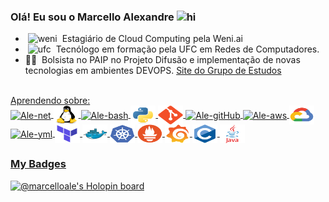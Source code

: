 ### Olá! Eu sou o Marcello Alexandre <img src="https://user-images.githubusercontent.com/1303154/88677602-1635ba80-d120-11ea-84d8-d263ba5fc3c0.gif" width="24px" alt="hi">

- &nbsp;<img height="15" width="15" src="https://avatars.githubusercontent.com/u/8379703?s=200&v=4" alt="weni"> &nbsp;Estagiário de Cloud Computing pela Weni.ai
- &nbsp;<img height="20" width="15" src="https://www.infoenem.com.br/wp-content/uploads/2012/10/ufc_simbol.png" alt="ufc"> &nbsp;Tecnólogo em formação pela UFC em Redes de Computadores. <br>
- 👨‍💻&nbsp; Bolsista no PAIP no Projeto Difusão e implementação de novas tecnologias em ambientes DEVOPS. [Site do Grupo de Estudos](https://marcelloale.github.io/devopsufc/)

<!--
<div>
  <a href="https://github.com/marcelloale">
  <img height="180em" src="https://github-readme-stats.vercel.app/api?username=marcelloale&show_icons=true&theme=dark&include_all_commits=true&count_private=true"/>
 <img height="180em" src="https://github-readme-stats.vercel.app/api/top-langs/?username=marcelloale&layout=compact&langs_count=7&theme=dark"/>
</div>
-->

<div style="display: inline_block"><br>
  <a href="https://marcelloale.github.io">
  Aprendendo sobre:<br>
  <img align="center" alt="Ale-net" height="30" width="40" src="https://img.icons8.com/doodle/344/thin-client.png">
  <img align="center" alt="Ale-tux" height="30" width="40" src="https://raw.githubusercontent.com/devicons/devicon/master/icons/linux/linux-original.svg">
  <img align="center" alt="Ale-bash" height="40" width="40" src="https://img.icons8.com/plasticine/344/bash.png">
  <img align="center" alt="Ale-python" height="30" width="40" src="https://raw.githubusercontent.com/devicons/devicon/master/icons/python/python-original.svg">
  <img align="center" alt="Ale-git" height="30" width="40" src="https://raw.githubusercontent.com/devicons/devicon/master/icons/git/git-original.svg">
  <img align="center" alt="Ale-gitHub" height="30" width="30" src="https://img.icons8.com/color-glass/344/github-2.png">
  <img align="center" alt="Ale-aws" height="20" width="30" src="https://www.sophos.com/sites/default/files/2022-02/aws-logo-white-orange.png">
  <img align="center" alt="Ale-gcp" height="30" width="40" src="https://raw.githubusercontent.com/devicons/devicon/master/icons/googlecloud/googlecloud-original.svg">
  <img align="center" alt="Ale-yml" height="30" width="40" src="https://upload.wikimedia.org/wikipedia/commons/thumb/5/5a/Official_YAML_Logo.svg/512px-Official_YAML_Logo.svg.png?20220206165621">
  <img align="center" alt="Ale-tf" height="30" width="40" src="https://github.com/devicons/devicon/blob/master/icons/terraform/terraform-original.svg">
  <img align="center" alt="Ale-docker" height="30" width="40" src="https://github.com/devicons/devicon/blob/master/icons/docker/docker-original.svg">
  <img align="center" alt="Ale-k8s" height="30" width="40" src="https://github.com/devicons/devicon/blob/master/icons/kubernetes/kubernetes-plain.svg">
  <img align="center" alt="Ale-prom" height="30" width="40" src="https://github.com/devicons/devicon/blob/master/icons/prometheus/prometheus-original.svg">
  <img align="center" alt="Ale-grafa" height="30" width="40" src="https://github.com/devicons/devicon/blob/master/icons/grafana/grafana-original.svg">
  <img align="center" alt="Ale-c" height="30" width="40" src="https://raw.githubusercontent.com/devicons/devicon/master/icons/c/c-original.svg">
  <img align="center" alt="Ale-java" height="30" width="40" src="https://github.com/devicons/devicon/blob/master/icons/java/java-original-wordmark.svg">
  
</div>

### My Badges
[![@marcelloale's Holopin board](https://holopin.me/marcelloale)](https://holopin.io/@marcelloale)
  
<!--
**marcelloale/marcelloale** is a ✨ _special_ ✨ repository because its `README.md` (this file) appears on your GitHub profile.

Here are some ideas to get you started:

- 🔭 I’m currently working on ...
- 🌱 I’m currently learning ...
- 👯 I’m looking to collaborate on ...
- 🤔 I’m looking for help with ...
- 💬 Ask me about ...
- 📫 How to reach me: ...
- 😄 Pronouns: ...
- ⚡ Fun fact: ...
-->
